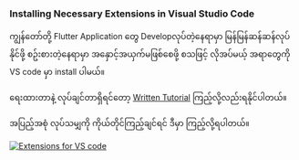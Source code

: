 ### Installing Necessary Extensions in Visual Studio Code

ကျွန်တော်တို့ Flutter Application တွေ Developလုပ်တဲ့နေရာမှာ မြန်မြန်ဆန်ဆန်လုပ်နိုင်ဖို့ စဥ်းစားတဲ့နေရာမှာ အနှောင့်အယှက်မဖြစ်စေဖို့ စသဖြင့် လိုအပ်မယ့် အရာတွေကို VS code မှာ install ပါမယ်။

ရေးထားတာနဲ့ လုပ်ချင်တာရှိရင်တော့ [Written Tutorial](https://resocoder.com/2019/07/04/vs-code-extensions-every-flutter-developer-should-have/) ကြည့်လို့လည်းရနိုင်ပါတယ်။

အပြည့်အစုံ လုပ်သမျှကို ကိုယ်တိုင်ကြည့်ချင်ရင် ဒီမှာ ကြည့်လို့ရပါတယ်။

[![Extensions for VS code](http://img.youtube.com/vi/VHhksMa2Ffg/0.jpg)](http://www.youtube.com/watch?v=VHhksMa2Ffg)

